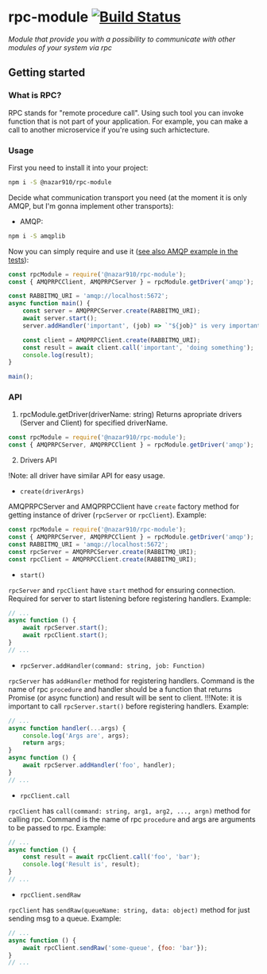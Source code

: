 # rpc-module [![Build Status](https://travis-ci.com/Nazar910/rpc-module.svg?branch=master)](https://travis-ci.com/Nazar910/rpc-module)
*Module that provide you with a possibility to communicate with other modules of your system via rpc*

## Getting started

### What is RPC?
RPC stands for "remote procedure call". Using such tool you can invoke function that is not part of your application. For example, you can make a call to another microservice if you're using such arhictecture.

### Usage
First you need to install it into your project:
```bash
npm i -S @nazar910/rpc-module
```
Decide what communication transport you need (at the moment it is only AMQP, but I'm gonna implement other transports):
- AMQP:
```bash
npm i -S amqplib
```


Now you can simply require and use it ([see also AMQP example in the tests](https://github.com/Nazar910/rpc-module/blob/master/test/integration/amqp.ispec.js)):
```javascript
const rpcModule = require('@nazar910/rpc-module');
const { AMQPRPCClient, AMQPRPCServer } = rpcModule.getDriver('amqp');

const RABBITMQ_URI = 'amqp://localhost:5672';
async function main() {
    const server = AMQPRPCServer.create(RABBITMQ_URI);
    await server.start();
    server.addHandler('important', (job) => `"${job}" is very important`);

    const client = AMQPRPCClient.create(RABBITMQ_URI);
    const result = await client.call('important', 'doing something');
    console.log(result);
}

main();

```

### API
1. rpcModule.getDriver(driverName: string)
Returns apropriate drivers (Server and Client) for specified driverName.
```javascript
const rpcModule = require('@nazar910/rpc-module');
const { AMQPRPCServer, AMQPRPCClient } = rpcModule.getDriver('amqp');
```
2. Drivers API

!Note: all driver have similar API for easy usage.

- `create(driverArgs)`

AMQPRPCServer and AMQPRPCClient have `create` factory method for getting instance of driver (`rpcServer` or `rpcClient`).
Example:
```javascript
const rpcModule = require('@nazar910/rpc-module');
const { AMQPRPCServer, AMQPRPCClient } = rpcModule.getDriver('amqp');
const RABBITMQ_URI = 'amqp://localhost:5672';
const rpcServer = AMQPRPCServer.create(RABBITMQ_URI);
const rpcClient = AMQPRPCClient.create(RABBITMQ_URI);
```

- `start()`

`rpcServer` and `rpcClient` have `start` method for ensuring connection. Required for server to start listening before registering handlers.
Example:
```javascript
// ...
async function () {
    await rpcServer.start();
    await rpcClient.start();
}
// ...
```
- `rpcServer.addHandler(command: string, job: Function)`

`rpcServer` has `addHandler` method for registering handlers.
Command is the name of rpc `procedure` and handler should be a function that returns Promise (or async function) and result will be sent to client.
!!!Note: it is important to call `rpcServer.start()` before registering handlers.
Example:
```javascript
// ...
async function handler(...args) {
    console.log('Args are', args);
    return args;
}
async function () {
    await rpcServer.addHandler('foo', handler);
}
// ...
```
- `rpcClient.call`

`rpcClient` has `call(command: string, arg1, arg2, ..., argn)` method for calling rpc.
Command is the name of rpc `procedure` and args are arguments to be passed to rpc.
Example:
```javascript
// ...
async function () {
    const result = await rpcClient.call('foo', 'bar');
    console.log('Result is', result);
}
// ...
```

- `rpcClient.sendRaw`

`rpcClient` has `sendRaw(queueName: string, data: object)` method for just sending msg to a queue.
Example:
```javascript
// ...
async function () {
    await rpcClient.sendRaw('some-queue', {foo: 'bar'});
}
// ...
```
